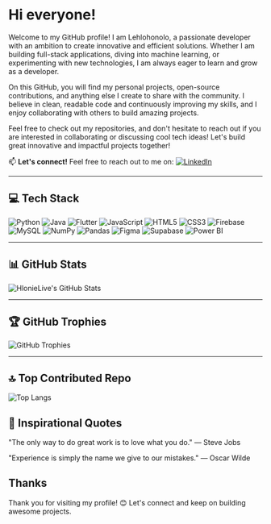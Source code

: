 # Hi everyone!

Welcome to my GitHub profile! I am Lehlohonolo, a passionate developer with an ambition to create innovative and efficient solutions. Whether I am building full-stack applications, diving into machine learning, or experimenting with new technologies, I am always eager to learn and grow as a developer.

On this GitHub, you will find my personal projects, open-source contributions, and anything else I create to share with the community. I believe in clean, readable code and continuously improving my skills, and I enjoy collaborating with others to build amazing projects.

Feel free to check out my repositories, and don't hesitate to reach out if you are interested in collaborating or discussing cool tech ideas! Let's build great innovative and impactful projects together! 

📫 **Let's connect!** Feel free to reach out to me on:
[![LinkedIn](https://img.shields.io/badge/LinkedIn-0A66C2?style=for-the-badge&logo=linkedin&logoColor=white)](https://www.linkedin.com/in/lehlohonolo-tshabalala-b81657266/) 

---

## 💻 Tech Stack  
![Python](https://img.shields.io/badge/-Python-3776AB?style=flat&logo=python&logoColor=white)
![Java](https://img.shields.io/badge/-Java-007396?style=flat&logo=java&logoColor=white)
![Flutter](https://img.shields.io/badge/-Flutter-02569B?style=flat&logo=flutter&logoColor=white)
![JavaScript](https://img.shields.io/badge/-JavaScript-F7DF1E?style=flat&logo=javascript&logoColor=black)
![HTML5](https://img.shields.io/badge/-HTML5-E34F26?style=flat&logo=html5&logoColor=white)
![CSS3](https://img.shields.io/badge/-CSS3-1572B6?style=flat&logo=css3&logoColor=white)
![Firebase](https://img.shields.io/badge/-Firebase-FFCA28?style=flat&logo=firebase&logoColor=black)
![MySQL](https://img.shields.io/badge/-MySQL-4479A1?style=flat&logo=mysql&logoColor=white)
![NumPy](https://img.shields.io/badge/-NumPy-013243?style=flat&logo=numpy&logoColor=white)
![Pandas](https://img.shields.io/badge/-Pandas-150458?style=flat&logo=pandas&logoColor=white)
![Figma](https://img.shields.io/badge/-Figma-F24E1E?style=flat&logo=figma&logoColor=white)
![Supabase](https://img.shields.io/badge/-Supabase-3ECF8E?style=flat&logo=supabase&logoColor=white)
![Power BI](https://img.shields.io/badge/-Power%20BI-F2C811?style=flat&logo=powerbi&logoColor=black)

---

## 📊 GitHub Stats  
![HlonieLive's GitHub Stats](https://github-readme-stats.vercel.app/api?username=HlonieLive&show_icons=true&theme=radical)

---

## 🏆 GitHub Trophies  
![GitHub Trophies](https://github-profile-trophy.vercel.app/?username=HlonieLive&theme=dracula)

---

## 🔝 Top Contributed Repo  
![Top Langs](https://github-readme-stats.vercel.app/api/top-langs/?username=HlonieLive&layout=compact&theme=radical)


## 🧠 **Inspirational Quotes**

"The only way to do great work is to love what you do." — Steve Jobs

"Experience is simply the name we give to our mistakes." — Oscar Wilde


## Thanks
Thank you for visiting my profile! 😊 Let's connect and keep on building awesome projects.
